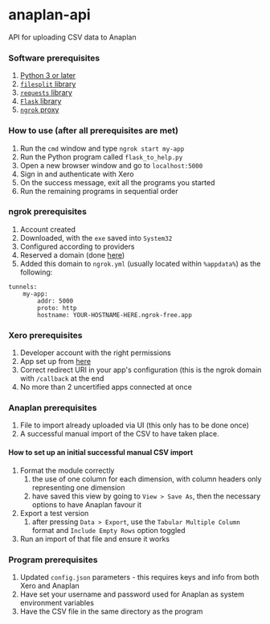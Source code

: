 # anaplan-api
API for uploading CSV data to Anaplan

### Software prerequisites
1. [Python 3 or later](https://www.python.org/downloads/)
2. [`filesplit` library](https://pypi.org/project/filesplit/)
3. [`requests` library](https://pypi.org/project/requests/)
4. [`Flask` library](https://pypi.org/project/Flask/)
5. [`ngrok` proxy](https://ngrok.com/download/)

### How to use (after all prerequisites are met)
1. Run the `cmd` window and type `ngrok start my-app`
2. Run the Python program called `flask_to_help.py`
3. Open a new browser window and go to `localhost:5000`
4. Sign in and authenticate with Xero
5. On the success message, exit all the programs you started
6. Run the remaining programs in sequential order

### ngrok prerequisites
1. Account created
2. Downloaded, with the `exe` saved into `System32`
3. Configured according to providers
4. Reserved a domain (done [here](https://dashboard.ngrok.com/cloud-edge/domains))
5. Added this domain to `ngrok.yml` (usually located within `%appdata%`) as the following:
```
tunnels:
    my-app:
        addr: 5000
        proto: http
        hostname: YOUR-HOSTNAME-HERE.ngrok-free.app
```

### Xero prerequisites
1. Developer account with the right permissions
2. App set up from [here](https://developer.xero.com/app/manage)
3. Correct redirect URI in your app's configuration (this is the ngrok domain with `/callback` at the end
4. No more than 2 uncertified apps connected at once

### Anaplan prerequisites
1. File to import already uploaded via UI  (this only has to be done once)
2. A successful manual import of the CSV to have taken place. 

#### How to set up an initial successful manual CSV import
1. Format the module correctly
   1. the use of one column for each dimension, with column headers only representing one dimension
   2. have saved this view by going to `View > Save As`, then the necessary options to have Anaplan favour it
2. Export a test version
   1. after pressing `Data > Export`, use the `Tabular Multiple Column` format and `Include Empty Rows` option toggled
3. Run an import of that file and ensure it works

### Program prerequisites
1. Updated `config.json` parameters - this requires keys and info from both Xero and Anaplan
2. Have set your username and password used for Anaplan as system environment variables
3. Have the CSV file in the same directory as the program
